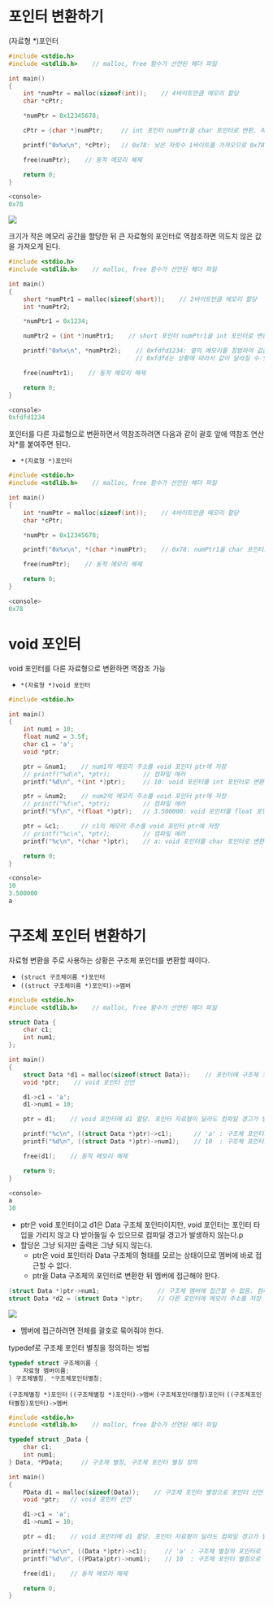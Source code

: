 # 포인터 변환하기

(자료형 *)포인터

```c
#include <stdio.h>
#include <stdlib.h>    // malloc, free 함수가 선언된 헤더 파일

int main()
{
    int *numPtr = malloc(sizeof(int));    // 4바이트만큼 메모리 할당
    char *cPtr;

    *numPtr = 0x12345678;

    cPtr = (char *)numPtr;     // int 포인터 numPtr을 char 포인터로 변환. 메모리 주소만 저장됨

    printf("0x%x\n", *cPtr);   // 0x78: 낮은 자릿수 1바이트를 가져오므로 0x78

    free(numPtr);    // 동적 메모리 해제

    return 0;
}

<console>
0x78
```

![](2022-04-06-22-05-38.png)

크기가 작은 메모리 공간을 할당한 뒤 큰 자료형의 포인터로 역참조하면 의도치 않은 값을 가져오게 된다.

```c
#include <stdio.h>
#include <stdlib.h>    // malloc, free 함수가 선언된 헤더 파일

int main()
{
    short *numPtr1 = malloc(sizeof(short));    // 2바이트만큼 메모리 할당
    int *numPtr2;

    *numPtr1 = 0x1234;

    numPtr2 = (int *)numPtr1;    // short 포인터 numPtr1을 int 포인터로 변환. 메모리 주소만 저장됨

    printf("0x%x\n", *numPtr2);    // 0xfdfd1234: 옆의 메모리를 침범하여 값을 가져옴
                                   // 0xfdfd는 상황에 따라서 값이 달라질 수 있음

    free(numPtr1);    // 동적 메모리 해제

    return 0;
}

<console>
0xfdfd1234
```

포인터를 다른 자료형으로 변환하면서 역참조하려면 다음과 같이 괄호 앞에 역참조 연산자*를 붙여주면 된다.
- `*(자료형 *)포인터`


```c
#include <stdio.h>
#include <stdlib.h>    // malloc, free 함수가 선언된 헤더 파일

int main()
{
    int *numPtr = malloc(sizeof(int));    // 4바이트만큼 메모리 할당
    char *cPtr;

    *numPtr = 0x12345678;

    printf("0x%x\n", *(char *)numPtr);    // 0x78: numPtr1을 char 포인터로 변환한 뒤 역참조

    free(numPtr);    // 동적 메모리 해제

    return 0;
}

<console>
0x78
```

# void 포인터

void 포인터를 다른 자료형으로 변환하면 역참조 가능
- `*(자료형 *)void 포인터`

```c
#include <stdio.h>

int main()
{
    int num1 = 10;
    float num2 = 3.5f;
    char c1 = 'a';
    void *ptr;

    ptr = &num1;    // num1의 메모리 주소를 void 포인터 ptr에 저장
    // printf("%d\n", *ptr);         // 컴파일 에러
    printf("%d\n", *(int *)ptr);     // 10: void 포인터를 int 포인터로 변환한 뒤 역참조

    ptr = &num2;    // num2의 메모리 주소를 void 포인터 ptr에 저장
    // printf("%f\n", *ptr);         // 컴파일 에러
    printf("%f\n", *(float *)ptr);   // 3.500000: void 포인터를 float 포인터로 변환한 뒤 역참조

    ptr = &c1;      // c1의 메모리 주소를 void 포인터 ptr에 저장
    // printf("%c\n", *ptr);         // 컴파일 에러
    printf("%c\n", *(char *)ptr);    // a: void 포인터를 char 포인터로 변환한 뒤 역참조

    return 0;
}

<console>
10
3.500000
a
```

# 구조체 포인터 변환하기

자료형 변환을 주로 사용하는 상황은 구조체 포인터를 변환할 때이다.
- `(struct 구조체이름 *)포인터`
- `((struct 구조체이름 *)포인터)->멤버`

```c
#include <stdio.h>
#include <stdlib.h>    // malloc, free 함수가 선언된 헤더 파일

struct Data {
    char c1;
    int num1;
};

int main()
{
    struct Data *d1 = malloc(sizeof(struct Data));    // 포인터에 구조체 크기만큼 메모리 할당
    void *ptr;    // void 포인터 선언

    d1->c1 = 'a';
    d1->num1 = 10;

    ptr = d1;    // void 포인터에 d1 할당. 포인터 자료형이 달라도 컴파일 경고가 발생하지 않음.

    printf("%c\n", ((struct Data *)ptr)->c1);      // 'a' : 구조체 포인터로 변환하여 멤버에 접근
    printf("%d\n", ((struct Data *)ptr)->num1);    // 10  : 구조체 포인터로 변환하여 멤버에 접근

    free(d1);    // 동적 메모리 해제

    return 0;
}

<console>
a
10
```
- ptr은 void 포인터이고 d1은 Data 구조체 포인터이지만, void 포인터는 포인터 타입을 가리지 않고 다 받아들일 수 있으므로 컴파일 경고가 발생하지 않는다.p
- 할당은 그냥 되지만 출력은 그냥 되지 않는다.
  - ptr은 void 포인터라 Data 구조체의 형태를 모르는 상태이므로 멤버에 바로 접근할 수 없다.
  - ptr을 Data 구조체의 포인터로 변환한 뒤 멤버에 접근해야 한다.

```c
(struct Data *)ptr->num1;                // 구조체 멤버에 접근할 수 없음. 컴파일 에러
struct Data *d2 = (struct Data *)ptr;    // 다른 포인터에 메모리 주소를 저장
```

![](2022-04-06-23-30-15.png)
- 멤버에 접근하려면 전체를 괄호로 묶어줘야 한다.


typedef로 구조체 포인터 별칭을 정의하는 방법

```c
typedef struct 구조체이름 {
    자료형 멤버이름;
} 구조체별칭, *구조체포인터별칭;
```

`(구조체별칭 *)포인터`
`((구조체별칭 *)포인터)->멤버`
`(구조체포인터별칭)포인터`
`((구조체포인터별칭)포인터)->멤버`

```c
#include <stdio.h>
#include <stdlib.h>    // malloc, free 함수가 선언된 헤더 파일

typedef struct _Data {
    char c1;
    int num1;
} Data, *PData;     // 구조체 별칭, 구조체 포인터 별칭 정의

int main()
{
    PData d1 = malloc(sizeof(Data));    // 구조체 포인터 별칭으로 포인터 선언
    void *ptr;   // void 포인터 선언

    d1->c1 = 'a';
    d1->num1 = 10;

    ptr = d1;    // void 포인터에 d1 할당. 포인터 자료형이 달라도 컴파일 경고가 발생하지 않음.

    printf("%c\n", ((Data *)ptr)->c1);     // 'a' : 구조체 별칭의 포인터로 변환
    printf("%d\n", ((PData)ptr)->num1);    // 10  : 구조체 포인터 별칭으로 변환

    free(d1);    // 동적 메모리 해제

    return 0;
}
```